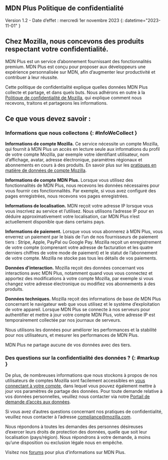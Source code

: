 ﻿## <span class="privacy-header-firefox">MDN Plus</span> <span class="privacy-header-policy">Politique de confidentialité</span>

Version 1.2 - Date d’effet : mercredi 1er novembre 2023
{: datetime="2023-11-01" }

## Chez Mozilla, nous concevons des produits respectant votre confidentialité.

MDN Plus est un service d’abonnement fournissant des fonctionnalités premium. MDN Plus est conçu pour proposer aux développeurs une expérience personnalisée sur MDN, afin d’augmenter leur productivité et contribuer à leur réussite.

Cette politique de confidentialité explique quelles données MDN Plus collecte et partage, et dans quels buts. Nous adhérons en outre à la [Politique de confidentialité de Mozilla](https://www.mozilla.org/privacy/), qui explique comment nous recevons, traitons et partageons les informations.

## Ce que vous devez savoir :

### Informations que nous collectons {: #InfoWeCollect }

__Informations de compte Mozilla.__ Ce service nécessite un compte Mozilla, qui fournit à MDN Plus un accès en lecture seule aux informations du profil de votre compte Mozilla, par exemple votre identifiant utilisateur, nom d’affichage, avatar, adresse électronique, paramètres régionaux et abonnements en cours à des produits. En savoir plus sur les [pratiques en matière de données de compte Mozilla](https://www.mozilla.org/privacy/firefox/#firefox-accounts-join-firefox).

__Informations de compte MDN Plus.__ Lorsque vous utilisez des fonctionnalités de MDN Plus, nous recevons les données nécessaires pour vous fournir ces fonctionnalités. Par exemple, si vous avez configuré des pages enregistrées, nous recevons vos pages enregistrées.

__Informations de localisation.__ MDN reçoit votre adresse IP lorsque vous vous inscrivez au service et l’utilisez. Nous utilisons l’adresse IP pour en déduire approximativement votre localisation, car MDN Plus n’est actuellement disponible que dans certains pays.

__Informations de paiement.__ Lorsque vous vous abonnerez à MDN Plus, vous enverrez un paiement par le biais de l’un de nos fournisseurs de paiement tiers : Stripe, Apple, PayPal ou Google Pay. Mozilla reçoit un enregistrement de votre compte (comprenant votre adresse de facturation et les quatre derniers chiffres de votre mode de paiement) et le statut de l’abonnement de votre compte. Mozilla ne stocke pas tous les détails de vos paiements.

__Données d’interaction.__ Mozilla reçoit des données concernant vos interactions avec MDN Plus, notamment quand vous vous connectez et apportez des modifications à votre compte Mozilla, par exemple si vous changez votre adresse électronique ou modifiez vos abonnements à des produits.

__Données techniques.__ Mozilla reçoit des informations de base de MDN Plus concernant le navigateur web que vous utilisez et le système d’exploitation de votre appareil. Lorsque MDN Plus se connecte à nos serveurs pour authentifier et mettre à jour votre compte MDN Plus, votre adresse IP est temporairement collectée par nos journaux de serveurs. 

Nous utilisons les données pour améliorer les performances et la stabilité pour nos utilisateurs, et mesurer les performances de MDN Plus.

MDN Plus ne partage aucune de vos données avec des tiers.

### Des questions sur la confidentialité des données ? {: #markup }

De plus, de nombreuses informations que nous stockons à propos de nos utilisateurs de comptes Mozilla sont facilement accessibles en [vous connectant à votre compte](https://accounts.firefox.com/signin), dans lequel vous pouvez également mettre à jour vos paramètres de partage des données. Pour toute demande relative à vos données personnelles, veuillez nous contacter via notre [Portail de demande d’accès aux données](https://privacyportal.onetrust.com/webform/1350748f-7139-405c-8188-22740b3b5587/4ba08202-2ede-4934-a89e-f0b0870f95f0).

Si vous avez d’autres questions concernant nos pratiques de confidentialité, veuillez nous contacter à l’adresse compliance@mozilla.com.

Nous répondons à toutes les demandes des personnes désireuses d’exercer leurs droits de protection des données, quelle que soit leur localisation (pays/région). Nous répondrons à votre demande, à moins qu’une disposition ou exclusion légale nous en empêche.

Visitez nos [forums](https://support.mozilla.org/) pour plus d’informations sur MDN Plus.
